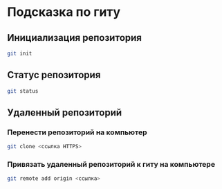 # Подсказка по гиту

## Инициализация репозитория

```sh
git init
```

## Статус репозитория

```sh
git status
```
## Удаленный репозиторий

### Перенести репозиторий на компьютер

```sh
git clone <ссылка HTTPS>
```
### Привязать удаленный репозиторий к гиту на компьютере

```sh
git remote add origin <ссылка>
```

